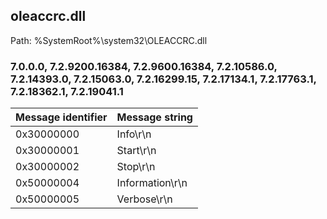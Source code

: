## oleaccrc.dll

Path: %SystemRoot%\system32\OLEACCRC.dll

### 7.0.0.0, 7.2.9200.16384, 7.2.9600.16384, 7.2.10586.0, 7.2.14393.0, 7.2.15063.0, 7.2.16299.15, 7.2.17134.1, 7.2.17763.1, 7.2.18362.1, 7.2.19041.1

Message identifier | Message string
--- | ---
0x30000000 | Info\r\n
0x30000001 | Start\r\n
0x30000002 | Stop\r\n
0x50000004 | Information\r\n
0x50000005 | Verbose\r\n
